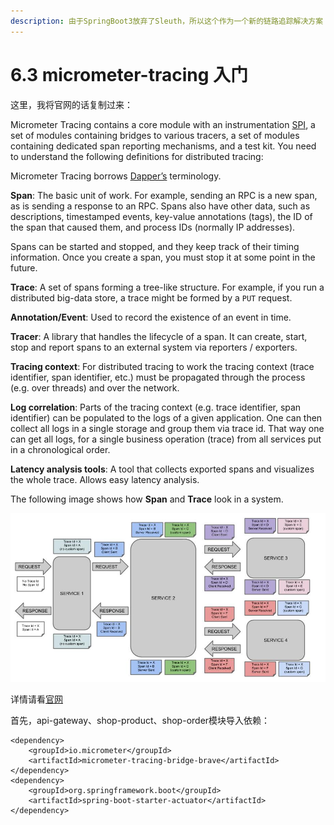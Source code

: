 ```yaml
---
description: 由于SpringBoot3放弃了Sleuth，所以这个作为一个新的链路追踪解决方案
---
```


# 6.3 micrometer-tracing 入门

这里，我将官网的话复制过来：

Micrometer Tracing contains a core module with an instrumentation [SPI](https://en.wikipedia.org/wiki/Service\_provider\_interface), a set of modules containing bridges to various tracers, a set of modules containing dedicated span reporting mechanisms, and a test kit. You need to understand the following definitions for distributed tracing:

Micrometer Tracing borrows [Dapper’s](https://research.google.com/pubs/pub36356.html) terminology.

**Span**: The basic unit of work. For example, sending an RPC is a new span, as is sending a response to an RPC. Spans also have other data, such as descriptions, timestamped events, key-value annotations (tags), the ID of the span that caused them, and process IDs (normally IP addresses).

Spans can be started and stopped, and they keep track of their timing information. Once you create a span, you must stop it at some point in the future.

**Trace**: A set of spans forming a tree-like structure. For example, if you run a distributed big-data store, a trace might be formed by a `PUT` request.

**Annotation/Event**: Used to record the existence of an event in time.

**Tracer**: A library that handles the lifecycle of a span. It can create, start, stop and report spans to an external system via reporters / exporters.

**Tracing context**: For distributed tracing to work the tracing context (trace identifier, span identifier, etc.) must be propagated through the process (e.g. over threads) and over the network.

**Log correlation**: Parts of the tracing context (e.g. trace identifier, span identifier) can be populated to the logs of a given application. One can then collect all logs in a single storage and group them via trace id. That way one can get all logs, for a single business operation (trace) from all services put in a chronological order.

**Latency analysis tools**: A tool that collects exported spans and visualizes the whole trace. Allows easy latency analysis.

The following image shows how **Span** and **Trace** look in a system.

![](<../.gitbook/assets/image (8).png>)

详情请看[官网](https://micrometer.io/docs/tracing)

首先，api-gateway、shop-product、shop-order模块导入依赖：

```markup
<dependency>
    <groupId>io.micrometer</groupId>
    <artifactId>micrometer-tracing-bridge-brave</artifactId>
</dependency>
<dependency>
    <groupId>org.springframework.boot</groupId>
    <artifactId>spring-boot-starter-actuator</artifactId>
</dependency>
```
